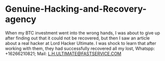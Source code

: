 # Genuine-Hacking-and-Recovery-agency
When my BTC investment went into the wrong hands, I was about to give up after finding out that it could not be recovered, but then I saw an article about a real hacker at Lord Hacker Ultimate. I was shock to learn that after working with them, they had successfully recovered all my lost,  Whatspp: +16266210821; Mail: L.H.ULTIMATE@FASTSERVICE.COM
